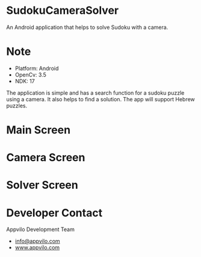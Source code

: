 # SudokuCameraSolver
An Android application that helps to solve Sudoku with a camera.

# Note
* Platform: Android 
* OpenCv: 3.5
* NDK: 17

The application is simple and has a search function for a sudoku puzzle using a camera. It also helps to find a solution.
The app will support Hebrew puzzles.

# Main Screen

# Camera Screen

# Solver Screen

# Developer Contact
Appvilo Development Team

* info@appvilo.com
* www.appvilo.com
